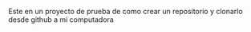 Este en un proyecto de prueba de como crear un repositorio y clonarlo desde github a mi computadora

